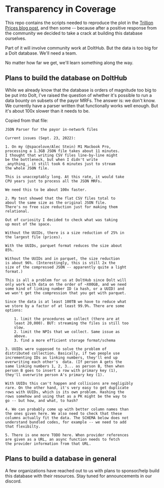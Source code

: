 # Transparency in Coverage

This repo contains the scripts needed to reproduce the plot in the [Trillion Prices blog post](https://www.dolthub.com/blog/2022-09-02-a-trillion-prices/), and then some -- because after a positive response from the community we decided to take a crack at building this database ourselves. 

Part of it will involve community work at DoltHub. But the data is too big for a Dolt database. We'll need a team.

No matter how far we get, we'll learn something along the way.

## Plans to build the database on DoltHub

While we already know that the database is orders of magnitude too big to be put into Dolt, I've raised the question of whether it's possible to run a data bounty on subsets of the payor MRFs. The answer is: we don't know. We currently have a parser written that functionally works well enough. But it's about 100x slower than it needs to be. 

Copied from that file: 

```
JSON Parser for the payor in-network files

Current issues (Sept. 23, 2022):

1. On my (@spacelove/Alec Stein) M1 Macbook Pro, 
processing a 1.3GB JSON file takes about 11 minutes. 
I thought that writing CSV files line-by-line might 
be the bottleneck, but when I didn't write 
_anything_, it still took 6 minutes just to stream 
the whole JSON file.

This is unacceptably long. At this rate, it would take 
CPU years just to process all the JSON MRFs.

We need this to be about 100x faster. 

2. My test showed that the flat CSV files total to 
about the same size as the original JSON file. 
There's no free size reduction just for making them
relational. 

Out of curiosity I decided to check what was taking
up most of the space.

Without the UUIDs, there is a size reduction of 25% in 
the largest file (prices).

With the UUIDs, parquet format reduces the size about 
85%. 

Without the UUIDs and in parquet, the size reduction
is about 96%. (Interestingly, this is still 2x the
size of the compressed JSON -- apparently quite a light
format.)

This is all a problem for us at DoltHub since Dolt will 
only work with data on the order of ~X00GB, and we need
some kind of linking number ID (a hash, or a UUID) and 
we won't get the compression that you get with parquet.

Since the data is at least 100TB we have to reduce what 
we store by a factor of at least 99.9%. There are some
options:

    1. limit the procedures we collect (there are at
    least 20,000). BUT: streaming the files is still too 
    slow.
    2. limit the NPIs that we collect. Same issue as
    above.
    3. find a more efficient storage format/schema

3. UUIDs were supposed to solve the problem of 
distributed collection. Basically, if two people use 
incrementing IDs as linking numbers, they'll end up 
overwriting each other's  data. (If person A gets the 
same linking numbers 1, 2, 3... as person B, then when
person B goes to insert a row with primary key (1), 
they'll overwrite person A's primary key (1).

With UUIDs this can't happen and collisions are negligibly
rare. On the other hand, it's very easy to get duplicate 
rows with UUIDs, which is its own problem. Hashing the 
rows somehow and using that as a PK might be the way to 
go -- but how, and what, to hash?

4. We can probably come up with better column names than
the ones given here. We also need to check that these
columns actually fit the data. The SCHEMA below does not
understand bundled codes, for example -- we need to add
that flexibilty.

5. There is one more TODO here. When provider references
are given as a URL, an async function needs to fetch
the provider information from that URL.
```

## Plans to build a database in general

A few organizations have reached out to us with plans to sponsor/help build this database with their resources. Stay tuned for announcements in our discord.